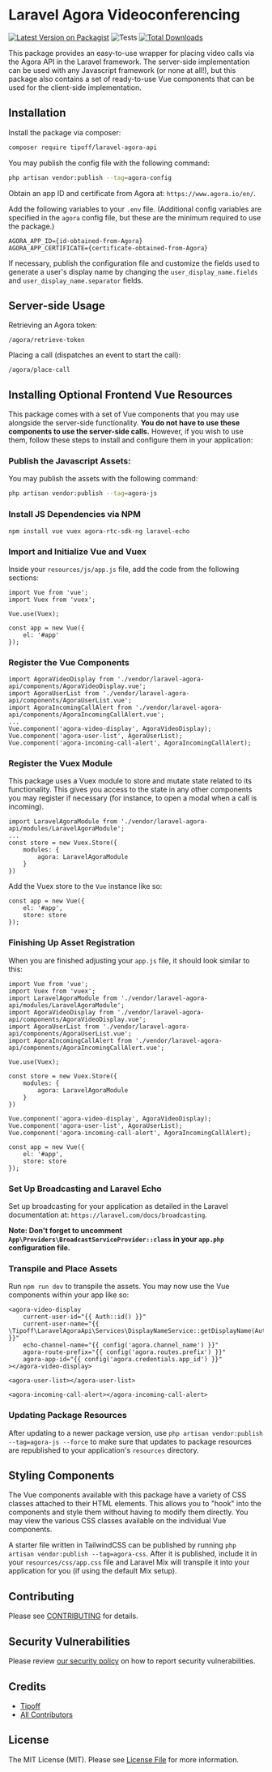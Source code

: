 # Laravel Agora Videoconferencing

[![Latest Version on Packagist](https://img.shields.io/packagist/v/tipoff/laravel-agora-api.svg?style=flat-square)](https://packagist.org/packages/tipoff/laravel-agora-api)
![Tests](https://github.com/tipoff/laravel-agora-api/workflows/Tests/badge.svg)
[![Total Downloads](https://img.shields.io/packagist/dt/tipoff/laravel-agora-api.svg?style=flat-square)](https://packagist.org/packages/tipoff/laravel-agora-api)

This package provides an easy-to-use wrapper for placing video calls via the Agora API in the Laravel framework. The server-side implementation can be used with any Javascript framework (or none at all!), but this package also contains a set of ready-to-use Vue components that can be used for the client-side implementation.

## Installation

Install the package via composer:

```bash
composer require tipoff/laravel-agora-api
```

You may publish the config file with the following command:
```bash
php artisan vendor:publish --tag=agora-config
```

Obtain an app ID and certificate from Agora at: `https://www.agora.io/en/`.

Add the following variables to your `.env` file. (Additional config variables are specified in the `agora` config file, but these are the minimum required to use the package.)

```
AGORA_APP_ID={id-obtained-from-Agora}
AGORA_APP_CERTIFICATE={certificate-obtained-from-Agora}
```

If necessary, publish the configuration file and customize the fields used to generate a user's display name by changing the `user_display_name.fields` and `user_display_name.separator` fields.

## Server-side Usage

Retrieving an Agora token: 

```
/agora/retrieve-token
```

Placing a call (dispatches an event to start the call):

```
/agora/place-call
```

## Installing Optional Frontend Vue Resources

This package comes with a set of Vue components that you may use alongside the server-side functionality. **You do not have to use these components to use the server-side calls.** However, if you wish to use them, follow these steps to install and configure them in your application:

### Publish the Javascript Assets:

You may publish the assets with the following command:
```bash
php artisan vendor:publish --tag=agora-js
```

### Install JS Dependencies via NPM

```
npm install vue vuex agora-rtc-sdk-ng laravel-echo
```

### Import and Initialize Vue and Vuex

Inside your `resources/js/app.js` file, add the code from the following sections:

```
import Vue from 'vue';
import Vuex from 'vuex';

Vue.use(Vuex);

const app = new Vue({
    el: '#app'
});
```

### Register the Vue Components
```
import AgoraVideoDisplay from './vendor/laravel-agora-api/components/AgoraVideoDisplay.vue';
import AgoraUserList from './vendor/laravel-agora-api/components/AgoraUserList.vue';
import AgoraIncomingCallAlert from './vendor/laravel-agora-api/components/AgoraIncomingCallAlert.vue';
...
Vue.component('agora-video-display', AgoraVideoDisplay);
Vue.component('agora-user-list', AgoraUserList);
Vue.component('agora-incoming-call-alert', AgoraIncomingCallAlert);
```

### Register the Vuex Module

This package uses a Vuex module to store and mutate state related to its functionality. This gives you access to the state in any other components you may register if necessary (for instance, to open a modal when a call is incoming).

```
import LaravelAgoraModule from './vendor/laravel-agora-api/modules/LaravelAgoraModule';
...
const store = new Vuex.Store({
    modules: {
        agora: LaravelAgoraModule
    }
})
```

Add the Vuex store to the `Vue` instance like so:

```
const app = new Vue({
    el: '#app',
    store: store
});
```

### Finishing Up Asset Registration

When you are finished adjusting your `app.js` file, it should look similar to this:

```
import Vue from 'vue';
import Vuex from 'vuex';
import LaravelAgoraModule from './vendor/laravel-agora-api/modules/LaravelAgoraModule';
import AgoraVideoDisplay from './vendor/laravel-agora-api/components/AgoraVideoDisplay.vue';
import AgoraUserList from './vendor/laravel-agora-api/components/AgoraUserList.vue';
import AgoraIncomingCallAlert from './vendor/laravel-agora-api/components/AgoraIncomingCallAlert.vue';

Vue.use(Vuex);

const store = new Vuex.Store({
    modules: {
        agora: LaravelAgoraModule
    }
})

Vue.component('agora-video-display', AgoraVideoDisplay);
Vue.component('agora-user-list', AgoraUserList);
Vue.component('agora-incoming-call-alert', AgoraIncomingCallAlert);

const app = new Vue({
    el: '#app',
    store: store
});
```

### Set Up Broadcasting and Laravel Echo

Set up broadcasting for your application as detailed in the Laravel documentation at: `https://laravel.com/docs/broadcasting`.

**Note: Don't forget to uncomment `App\Providers\BroadcastServiceProvider::class` in your `app.php` configuration file.**

### Transpile and Place Assets

Run `npm run dev` to transpile the assets. You may now use the Vue components within your app like so:

```
<agora-video-display
    current-user-id="{{ Auth::id() }}"
    current-user-name="{{ \Tipoff\LaravelAgoraApi\Services\DisplayNameService::getDisplayName(Auth::user()) }}"
    echo-channel-name="{{ config('agora.channel_name') }}"
    agora-route-prefix="{{ config('agora.routes.prefix') }}"
    agora-app-id="{{ config('agora.credentials.app_id') }}"
></agora-video-display>

<agora-user-list></agora-user-list>

<agora-incoming-call-alert></agora-incoming-call-alert>
```

### Updating Package Resources

After updating to a newer package version, use `php artisan vendor:publish --tag=agora-js --force` to make sure that updates to package resources are republished to your application's `resources` directory.

## Styling Components

The Vue components available with this package have a variety of CSS classes attached to their HTML elements. This allows you to "hook" into the components and style them without having to modify them directly. You may view the various CSS classes available on the individual Vue components.

A starter file written in TailwindCSS can be published by running `php artisan vendor:publish --tag=agora-css`. After it is published, include it in your `resources/css/app.css` file and Laravel Mix will transpile it into your application for you (if using the default Mix setup).

## Contributing

Please see [CONTRIBUTING](.github/CONTRIBUTING.md) for details.

## Security Vulnerabilities

Please review [our security policy](../../security/policy) on how to report security vulnerabilities.

## Credits

- [Tipoff](https://github.com/tipoff)
- [All Contributors](../../contributors)

## License

The MIT License (MIT). Please see [License File](LICENSE.md) for more information.
